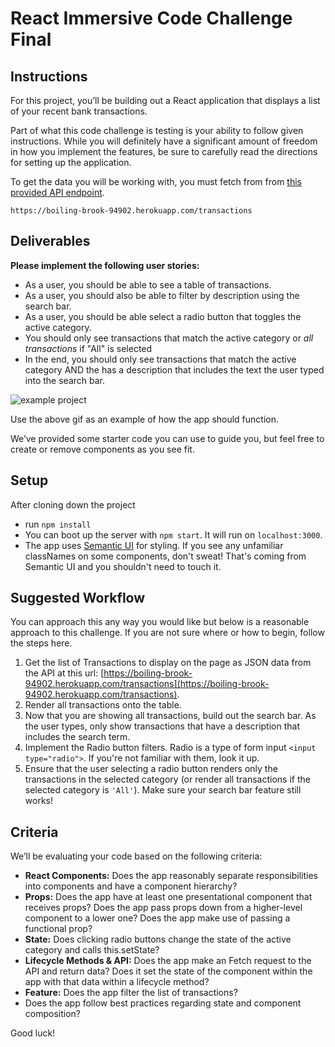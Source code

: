 # React Immersive Code Challenge Final

## Instructions

For this project, you’ll be building out a React application that displays a list of your recent bank transactions.

Part of what this code challenge is testing is your ability to follow given instructions. While you will definitely have a significant amount of freedom in how you implement the features, be sure to carefully read the directions for setting up the application.

To get the data you will be working with, you must fetch from from [this provided API endpoint](https://boiling-brook-94902.herokuapp.com/transactions).

```
https://boiling-brook-94902.herokuapp.com/transactions
```


## Deliverables

**Please implement the following user stories:**
- As a user, you should be able to see a table of transactions.
- As a user, you should also be able to filter by description using the search bar.
- As a user, you should be able select a radio button that toggles the active category.
- You should only see transactions that match the active category or *all transactions* if "All" is selected
- In the end, you should only see transactions that match the active category AND the has a description that includes the text the user typed into the search bar.


![example project](public/demo.gif)

Use the above gif as an example of how the app should function.

We’ve provided some starter code you can use to guide you, but feel free to create or remove components as you see fit.

## Setup
After cloning down the project
- run `npm install`
- You can boot up the server with `npm start`. It will run on `localhost:3000`.
- The app uses [Semantic UI](https://semantic-ui.com/) for styling. If you see any unfamiliar classNames on some components, don't sweat! That's coming from Semantic UI and you shouldn't need to touch it.

## Suggested Workflow

You can approach this any way you would like but below is a reasonable approach to this challenge. If you are not sure where or how to begin, follow the steps here.

1) Get the list of Transactions to display on the page as JSON data from the API at this url: [https://boiling-brook-94902.herokuapp.com/transactions](https://boiling-brook-94902.herokuapp.com/transactions).
2) Render all transactions onto the table.
3) Now that you are showing all transactions, build out the search bar. As the user types, only show transactions that have a description that includes the search term. 
4) Implement the Radio button filters. Radio is a type of form input `<input type="radio">`. If you're not familiar with them, look it up. 
5) Ensure that the user selecting a radio button renders only the transactions in the selected category (or render all transactions if the selected category is `'All'`). Make sure your search bar feature still works!

## Criteria

We’ll be evaluating your code based on the following criteria:
- **React Components:** Does the app reasonably separate responsibilities into components and have a component hierarchy?
- **Props:** Does the app have at least one presentational component that receives props? Does the app pass props down from a higher-level component to a lower one? Does the app make use of passing a functional prop?
- **State:** Does clicking radio buttons change the state of the active category and calls this.setState?
- **Lifecycle Methods & API:** Does the app make an Fetch request to the API and return data? Does it set the state of the component within the app with that data within a lifecycle method?
- **Feature:** Does the app filter the list of transactions?
- Does the app follow best practices regarding state and component composition?


Good luck!
